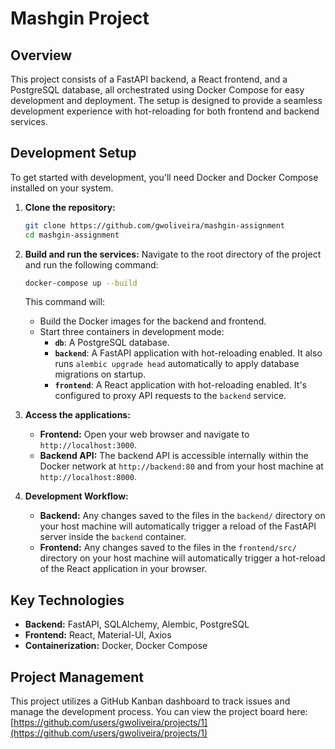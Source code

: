 # Mashgin Project

## Overview

This project consists of a FastAPI backend, a React frontend, and a PostgreSQL database, all orchestrated using Docker Compose for easy development and deployment. The setup is designed to provide a seamless development experience with hot-reloading for both frontend and backend services.

## Development Setup

To get started with development, you'll need Docker and Docker Compose installed on your system.

1.  **Clone the repository:**
    ```bash
    git clone https://github.com/gwoliveira/mashgin-assignment
    cd mashgin-assignment
    ```

2.  **Build and run the services:**
    Navigate to the root directory of the project and run the following command:
    ```bash
    docker-compose up --build
    ```
    This command will:
    *   Build the Docker images for the backend and frontend.
    *   Start three containers in development mode:
        *   **`db`**: A PostgreSQL database.
        *   **`backend`**: A FastAPI application with hot-reloading enabled. It also runs `alembic upgrade head` automatically to apply database migrations on startup.
        *   **`frontend`**: A React application with hot-reloading enabled. It's configured to proxy API requests to the `backend` service.

3.  **Access the applications:**
    *   **Frontend:** Open your web browser and navigate to `http://localhost:3000`.
    *   **Backend API:** The backend API is accessible internally within the Docker network at `http://backend:80` and from your host machine at `http://localhost:8000`.

4.  **Development Workflow:**
    *   **Backend:** Any changes saved to the files in the `backend/` directory on your host machine will automatically trigger a reload of the FastAPI server inside the `backend` container.
    *   **Frontend:** Any changes saved to the files in the `frontend/src/` directory on your host machine will automatically trigger a hot-reload of the React application in your browser.

## Key Technologies

*   **Backend:** FastAPI, SQLAlchemy, Alembic, PostgreSQL
*   **Frontend:** React, Material-UI, Axios
*   **Containerization:** Docker, Docker Compose

## Project Management

This project utilizes a GitHub Kanban dashboard to track issues and manage the development process. You can view the project board here: [https://github.com/users/gwoliveira/projects/1](https://github.com/users/gwoliveira/projects/1)
